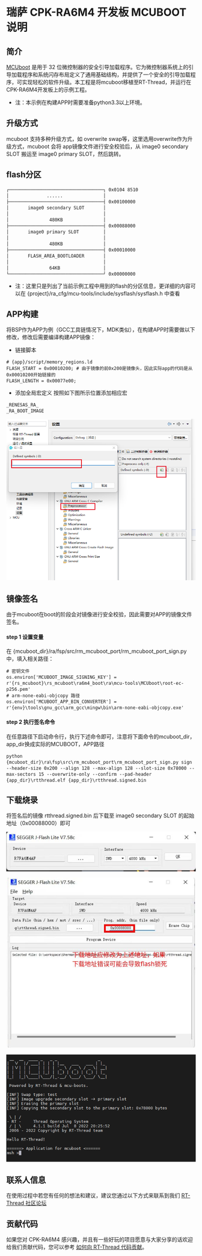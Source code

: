 # 瑞萨 CPK-RA6M4 开发板 MCUBOOT 说明

## 简介

[MCUboot](https://docs.mcuboot.com/) 是用于 32 位微控制器的安全引导加载程序。它为微控制器系统上的引导加载程序和系统闪存布局定义了通用基础结构，并提供了一个安全的引导加载程序，可实现轻松的软件升级。本工程是将mcuboot移植至RT-Thread，并运行在CPK-RA6M4开发板上的示例工程。
* 注：本示例在构建APP时需要准备python3.3以上环境。
## 升级方式

mcuboot 支持多种升级方式，如 overwrite swap等，这里选用overwrite作为升级方式，mcuboot 会将 app镜像文件进行安全校验后，从 image0 secondary SLOT 搬运至 image0 primary SLOT，然后跳转。

## flash分区

~~~
┌───────────────────────────────────┐ 0x0104 8510
│              ......               │
├───────────────────────────────────┤ 0x00100000
│       image0 secondary SLOT       │
│                                   │
│               480KB               │
├───────────────────────────────────┤ 0x00088000
│       image0 primary SLOT         │
│                                   │
│               480KB               │
├───────────────────────────────────┤ 0x00010000
│       FLASH_AREA_BOOTLOADER       │
│                                   │
│               64KB                │
└───────────────────────────────────┘ 0x00000000
~~~

* 注：这里只是列出了当前示例工程中用到的flash的分区信息，更详细的内容可以在 {project}/ra_cfg/mcu-tools/include/sysflash/sysflash.h 中查看

## APP构建
将BSP作为APP为例（GCC工具链情况下，MDK类似），在构建APP时需要做以下修改，修改后需要编译构建APP镜像：
* 链接脚本
```
# {app}/script/memory_regions.ld
FLASH_START = 0x00010200; # 由于镜像的前0x200是镜像头，因此实际app的代码是从0x00010200开始链接的
FLASH_LENGTH = 0x00077e00;
```

* 添加全局宏定义
按照如下图所示位置添加相应宏
```
_RENESAS_RA_
_RA_BOOT_IMAGE
```
![setttings](docs/picture/settings.png)

## 镜像签名
由于mcuboot在boot的阶段会对镜像进行安全校验，因此需要对APP的镜像文件签名。
#### step 1 设置变量
在 {mcuboot_dir}/ra/fsp/src/rm_mcuboot_port/rm_mcuboot_port_sign.py中，填入相关路径：
```
# 密钥文件
os.environ['MCUBOOT_IMAGE_SIGNING_KEY'] = r'{rs_mcuboot}\rs_mcuboot\ra6m4_boot\ra\mcu-tools\MCUboot\root-ec-p256.pem'
# arm-none-eabi-objcopy 路径
os.environ['MCUBOOT_APP_BIN_CONVERTER'] = r'{env}\tools\gnu_gcc\arm_gcc\mingw\bin\arm-none-eabi-objcopy.exe'
```
#### step 2 执行签名命令
在任意路径下启动命令行，执行下述命令即可，注意将下面命令的mcuboot_dir，app_dir换成实际的MCUBOOT，APP路径
~~~
python {mcuboot_dir}\ra\fsp\src\rm_mcuboot_port\rm_mcuboot_port_sign.py sign --header-size 0x200 --align 128 --max-align 128 --slot-size 0x78000 --max-sectors 15 --overwrite-only --confirm --pad-header {app_dir}\rtthread.elf {app_dir}\rtthread.signed.bin
~~~

## 下载烧录
将签名后的镜像 rtthread.signed.bin 后下载至 image0 secondary SLOT 的起始地址（0x00088000）即可

![download1](docs/picture/app_download1.jpg)

![download2](docs/picture/app_download2.jpg)

![mcuboot](docs/picture/mcuboot.png)

## 联系人信息

在使用过程中若您有任何的想法和建议，建议您通过以下方式来联系到我们  [RT-Thread 社区论坛](https://club.rt-thread.org/)

## 贡献代码

如果您对 CPK-RA6M4 感兴趣，并且有一些好玩的项目愿意与大家分享的话欢迎给我们贡献代码，您可以参考 [如何向 RT-Thread 代码贡献](https://www.rt-thread.org/document/site/#/rt-thread-version/rt-thread-standard/development-guide/github/github)。
